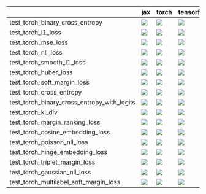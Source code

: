 |                                             | jax                                                                                                                                                                                    | torch                                                                                                                                                                                  | tensorflow                                                                                                                                                                             | numpy                                                                                                                                                                                  |
|:--------------------------------------------|:---------------------------------------------------------------------------------------------------------------------------------------------------------------------------------------|:---------------------------------------------------------------------------------------------------------------------------------------------------------------------------------------|:---------------------------------------------------------------------------------------------------------------------------------------------------------------------------------------|:---------------------------------------------------------------------------------------------------------------------------------------------------------------------------------------|
| test_torch_binary_cross_entropy             | <a href="https://github.com/unifyai/ivy/actions/runs/4460213087/jobs/7833204473" rel="noopener noreferrer" target="_blank"><img src=https://img.shields.io/badge/-failure-red></a>     | <a href="https://github.com/unifyai/ivy/actions/runs/4460213087/jobs/7833204473" rel="noopener noreferrer" target="_blank"><img src=https://img.shields.io/badge/-failure-red></a>     | <a href="https://github.com/unifyai/ivy/actions/runs/4460213087/jobs/7833204473" rel="noopener noreferrer" target="_blank"><img src=https://img.shields.io/badge/-failure-red></a>     | <a href="https://github.com/unifyai/ivy/actions/runs/4460213087/jobs/7833204473" rel="noopener noreferrer" target="_blank"><img src=https://img.shields.io/badge/-failure-red></a>     |
| test_torch_l1_loss                          | <a href="https://github.com/unifyai/ivy/actions/runs/4460213087/jobs/7833204473" rel="noopener noreferrer" target="_blank"><img src=https://img.shields.io/badge/-success-success></a> | <a href="https://github.com/unifyai/ivy/actions/runs/4460213087/jobs/7833204473" rel="noopener noreferrer" target="_blank"><img src=https://img.shields.io/badge/-success-success></a> | <a href="https://github.com/unifyai/ivy/actions/runs/4460213087/jobs/7833204473" rel="noopener noreferrer" target="_blank"><img src=https://img.shields.io/badge/-success-success></a> | <a href="https://github.com/unifyai/ivy/actions/runs/4460213087/jobs/7833204473" rel="noopener noreferrer" target="_blank"><img src=https://img.shields.io/badge/-success-success></a> |
| test_torch_mse_loss                         | <a href="https://github.com/unifyai/ivy/actions/runs/4460213087/jobs/7833204473" rel="noopener noreferrer" target="_blank"><img src=https://img.shields.io/badge/-failure-red></a>     | <a href="https://github.com/unifyai/ivy/actions/runs/4460213087/jobs/7833204473" rel="noopener noreferrer" target="_blank"><img src=https://img.shields.io/badge/-success-success></a> | <a href="https://github.com/unifyai/ivy/actions/runs/4460213087/jobs/7833204473" rel="noopener noreferrer" target="_blank"><img src=https://img.shields.io/badge/-failure-red></a>     | <a href="https://github.com/unifyai/ivy/actions/runs/4460213087/jobs/7833204473" rel="noopener noreferrer" target="_blank"><img src=https://img.shields.io/badge/-success-success></a> |
| test_torch_nll_loss                         | <a href="https://github.com/unifyai/ivy/actions/runs/4476610484/jobs/7867143377" rel="noopener noreferrer" target="_blank"><img src=https://img.shields.io/badge/-failure-red></a>     | <a href="https://github.com/unifyai/ivy/actions/runs/4460213087/jobs/7833204473" rel="noopener noreferrer" target="_blank"><img src=https://img.shields.io/badge/-failure-red></a>     | <a href="https://github.com/unifyai/ivy/actions/runs/4460213087/jobs/7833204473" rel="noopener noreferrer" target="_blank"><img src=https://img.shields.io/badge/-failure-red></a>     | <a href="https://github.com/unifyai/ivy/actions/runs/4460213087/jobs/7833204473" rel="noopener noreferrer" target="_blank"><img src=https://img.shields.io/badge/-failure-red></a>     |
| test_torch_smooth_l1_loss                   | <a href="https://github.com/unifyai/ivy/actions/runs/4460213087/jobs/7833204473" rel="noopener noreferrer" target="_blank"><img src=https://img.shields.io/badge/-success-success></a> | <a href="https://github.com/unifyai/ivy/actions/runs/4460213087/jobs/7833204473" rel="noopener noreferrer" target="_blank"><img src=https://img.shields.io/badge/-success-success></a> | <a href="https://github.com/unifyai/ivy/actions/runs/4460213087/jobs/7833204473" rel="noopener noreferrer" target="_blank"><img src=https://img.shields.io/badge/-success-success></a> | <a href="https://github.com/unifyai/ivy/actions/runs/4460213087/jobs/7833204473" rel="noopener noreferrer" target="_blank"><img src=https://img.shields.io/badge/-success-success></a> |
| test_torch_huber_loss                       | <a href="https://github.com/unifyai/ivy/actions/runs/4460213087/jobs/7833204473" rel="noopener noreferrer" target="_blank"><img src=https://img.shields.io/badge/-success-success></a> | <a href="https://github.com/unifyai/ivy/actions/runs/4460213087/jobs/7833204473" rel="noopener noreferrer" target="_blank"><img src=https://img.shields.io/badge/-success-success></a> | <a href="https://github.com/unifyai/ivy/actions/runs/4460213087/jobs/7833204473" rel="noopener noreferrer" target="_blank"><img src=https://img.shields.io/badge/-success-success></a> | <a href="https://github.com/unifyai/ivy/actions/runs/4460213087/jobs/7833204473" rel="noopener noreferrer" target="_blank"><img src=https://img.shields.io/badge/-failure-red></a>     |
| test_torch_soft_margin_loss                 | <a href="https://github.com/unifyai/ivy/actions/runs/4460213087/jobs/7833204473" rel="noopener noreferrer" target="_blank"><img src=https://img.shields.io/badge/-success-success></a> | <a href="https://github.com/unifyai/ivy/actions/runs/4460213087/jobs/7833204473" rel="noopener noreferrer" target="_blank"><img src=https://img.shields.io/badge/-success-success></a> | <a href="https://github.com/unifyai/ivy/actions/runs/4460213087/jobs/7833204473" rel="noopener noreferrer" target="_blank"><img src=https://img.shields.io/badge/-success-success></a> | <a href="https://github.com/unifyai/ivy/actions/runs/4460213087/jobs/7833204473" rel="noopener noreferrer" target="_blank"><img src=https://img.shields.io/badge/-success-success></a> |
| test_torch_cross_entropy                    | <a href="https://github.com/unifyai/ivy/actions/runs/4460213087/jobs/7833204473" rel="noopener noreferrer" target="_blank"><img src=https://img.shields.io/badge/-failure-red></a>     | <a href="https://github.com/unifyai/ivy/actions/runs/4460213087/jobs/7833204473" rel="noopener noreferrer" target="_blank"><img src=https://img.shields.io/badge/-failure-red></a>     | <a href="https://github.com/unifyai/ivy/actions/runs/4460213087/jobs/7833204473" rel="noopener noreferrer" target="_blank"><img src=https://img.shields.io/badge/-failure-red></a>     | <a href="https://github.com/unifyai/ivy/actions/runs/4460213087/jobs/7833204473" rel="noopener noreferrer" target="_blank"><img src=https://img.shields.io/badge/-failure-red></a>     |
| test_torch_binary_cross_entropy_with_logits | <a href="https://github.com/unifyai/ivy/actions/runs/4460213087/jobs/7833204473" rel="noopener noreferrer" target="_blank"><img src=https://img.shields.io/badge/-failure-red></a>     | <a href="https://github.com/unifyai/ivy/actions/runs/4460213087/jobs/7833204473" rel="noopener noreferrer" target="_blank"><img src=https://img.shields.io/badge/-success-success></a> | <a href="https://github.com/unifyai/ivy/actions/runs/4460213087/jobs/7833204473" rel="noopener noreferrer" target="_blank"><img src=https://img.shields.io/badge/-failure-red></a>     | <a href="https://github.com/unifyai/ivy/actions/runs/4460213087/jobs/7833204473" rel="noopener noreferrer" target="_blank"><img src=https://img.shields.io/badge/-success-success></a> |
| test_torch_kl_div                           | <a href="https://github.com/unifyai/ivy/actions/runs/4460213087/jobs/7833204473" rel="noopener noreferrer" target="_blank"><img src=https://img.shields.io/badge/-success-success></a> | <a href="https://github.com/unifyai/ivy/actions/runs/4460213087/jobs/7833204473" rel="noopener noreferrer" target="_blank"><img src=https://img.shields.io/badge/-success-success></a> | <a href="https://github.com/unifyai/ivy/actions/runs/4460213087/jobs/7833204473" rel="noopener noreferrer" target="_blank"><img src=https://img.shields.io/badge/-success-success></a> | <a href="https://github.com/unifyai/ivy/actions/runs/4460213087/jobs/7833204473" rel="noopener noreferrer" target="_blank"><img src=https://img.shields.io/badge/-success-success></a> |
| test_torch_margin_ranking_loss              | <a href="https://github.com/unifyai/ivy/actions/runs/4460213087/jobs/7833204473" rel="noopener noreferrer" target="_blank"><img src=https://img.shields.io/badge/-success-success></a> | <a href="https://github.com/unifyai/ivy/actions/runs/4460213087/jobs/7833204473" rel="noopener noreferrer" target="_blank"><img src=https://img.shields.io/badge/-success-success></a> | <a href="https://github.com/unifyai/ivy/actions/runs/4460213087/jobs/7833204473" rel="noopener noreferrer" target="_blank"><img src=https://img.shields.io/badge/-success-success></a> | <a href="https://github.com/unifyai/ivy/actions/runs/4460213087/jobs/7833204473" rel="noopener noreferrer" target="_blank"><img src=https://img.shields.io/badge/-success-success></a> |
| test_torch_cosine_embedding_loss            | <a href="https://github.com/unifyai/ivy/actions/runs/4460213087/jobs/7833204473" rel="noopener noreferrer" target="_blank"><img src=https://img.shields.io/badge/-success-success></a> | <a href="https://github.com/unifyai/ivy/actions/runs/4460213087/jobs/7833204473" rel="noopener noreferrer" target="_blank"><img src=https://img.shields.io/badge/-success-success></a> | <a href="https://github.com/unifyai/ivy/actions/runs/4460213087/jobs/7833204473" rel="noopener noreferrer" target="_blank"><img src=https://img.shields.io/badge/-success-success></a> | <a href="https://github.com/unifyai/ivy/actions/runs/4460213087/jobs/7833204473" rel="noopener noreferrer" target="_blank"><img src=https://img.shields.io/badge/-failure-red></a>     |
| test_torch_poisson_nll_loss                 | <a href="https://github.com/unifyai/ivy/actions/runs/4476610484/jobs/7867148197" rel="noopener noreferrer" target="_blank"><img src=https://img.shields.io/badge/-success-success></a> | <a href="https://github.com/unifyai/ivy/actions/runs/4460213087/jobs/7833204473" rel="noopener noreferrer" target="_blank"><img src=https://img.shields.io/badge/-success-success></a> | <a href="https://github.com/unifyai/ivy/actions/runs/4460213087/jobs/7833204473" rel="noopener noreferrer" target="_blank"><img src=https://img.shields.io/badge/-success-success></a> | <a href="https://github.com/unifyai/ivy/actions/runs/4460213087/jobs/7833204473" rel="noopener noreferrer" target="_blank"><img src=https://img.shields.io/badge/-success-success></a> |
| test_torch_hinge_embedding_loss             | <a href="https://github.com/unifyai/ivy/actions/runs/4460213087/jobs/7833204473" rel="noopener noreferrer" target="_blank"><img src=https://img.shields.io/badge/-success-success></a> | <a href="https://github.com/unifyai/ivy/actions/runs/4460213087/jobs/7833204473" rel="noopener noreferrer" target="_blank"><img src=https://img.shields.io/badge/-success-success></a> | <a href="https://github.com/unifyai/ivy/actions/runs/4460213087/jobs/7833204473" rel="noopener noreferrer" target="_blank"><img src=https://img.shields.io/badge/-success-success></a> | <a href="https://github.com/unifyai/ivy/actions/runs/4460213087/jobs/7833204473" rel="noopener noreferrer" target="_blank"><img src=https://img.shields.io/badge/-success-success></a> |
| test_torch_triplet_margin_loss              | <a href="https://github.com/unifyai/ivy/actions/runs/4460213087/jobs/7833204473" rel="noopener noreferrer" target="_blank"><img src=https://img.shields.io/badge/-success-success></a> | <a href="https://github.com/unifyai/ivy/actions/runs/4460213087/jobs/7833204473" rel="noopener noreferrer" target="_blank"><img src=https://img.shields.io/badge/-success-success></a> | <a href="https://github.com/unifyai/ivy/actions/runs/4460213087/jobs/7833204473" rel="noopener noreferrer" target="_blank"><img src=https://img.shields.io/badge/-success-success></a> | <a href="https://github.com/unifyai/ivy/actions/runs/4460213087/jobs/7833204473" rel="noopener noreferrer" target="_blank"><img src=https://img.shields.io/badge/-success-success></a> |
| test_torch_gaussian_nll_loss                | <a href="https://github.com/unifyai/ivy/actions/runs/4460213087/jobs/7833204473" rel="noopener noreferrer" target="_blank"><img src=https://img.shields.io/badge/-failure-red></a>     | <a href="https://github.com/unifyai/ivy/actions/runs/4460213087/jobs/7833204473" rel="noopener noreferrer" target="_blank"><img src=https://img.shields.io/badge/-failure-red></a>     | <a href="https://github.com/unifyai/ivy/actions/runs/4460213087/jobs/7833204473" rel="noopener noreferrer" target="_blank"><img src=https://img.shields.io/badge/-failure-red></a>     | <a href="https://github.com/unifyai/ivy/actions/runs/4478218094/jobs/7870723165" rel="noopener noreferrer" target="_blank"><img src=https://img.shields.io/badge/-failure-red></a>     |
| test_torch_multilabel_soft_margin_loss      | <a href="https://github.com/unifyai/ivy/actions/runs/4460213087/jobs/7833204473" rel="noopener noreferrer" target="_blank"><img src=https://img.shields.io/badge/-failure-red></a>     | <a href="https://github.com/unifyai/ivy/actions/runs/4460213087/jobs/7833204473" rel="noopener noreferrer" target="_blank"><img src=https://img.shields.io/badge/-failure-red></a>     | <a href="https://github.com/unifyai/ivy/actions/runs/4460213087/jobs/7833204473" rel="noopener noreferrer" target="_blank"><img src=https://img.shields.io/badge/-failure-red></a>     | <a href="https://github.com/unifyai/ivy/actions/runs/4460213087/jobs/7833204473" rel="noopener noreferrer" target="_blank"><img src=https://img.shields.io/badge/-failure-red></a>     |